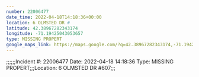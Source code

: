 ```yaml
---
number: 22006477
date_time: 2022-04-18T14:18:36+00:00
location: 6 OLMSTED DR #
latitude: 42.38967282343174
longitude: -71.19425043053657
type: MISSING PROPERT
google_maps_link: https://maps.google.com/?q=42.38967282343174,-71.19425043053657
---
```


;;;;;;Incident #: 22006477   Date: 2022-04-18 14:18:36   Type: MISSING PROPERT;;;Location: 6 OLMSTED DR #607;;;
